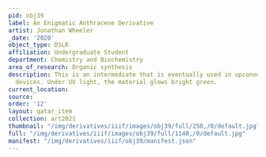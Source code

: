 ```yaml
---
pid: obj39
label: An Enigmatic Anthracene Derivative
artist: Jonathan Wheeler
_date: '2020'
object_type: DSLR
affiliation: Undergraduate Student
department: Chemistry and Biochemistry
area_of_research: Organic synthesis
description: This is an intermediate that is eventually used in upconversion solar
  devices. Under UV light, the material glows bright green.
current_location: 
source: 
order: '12'
layout: qatar_item
collection: art2021
thumbnail: "/img/derivatives/iiif/images/obj39/full/250,/0/default.jpg"
full: "/img/derivatives/iiif/images/obj39/full/1140,/0/default.jpg"
manifest: "/img/derivatives/iiif/obj39/manifest.json"
---
```

